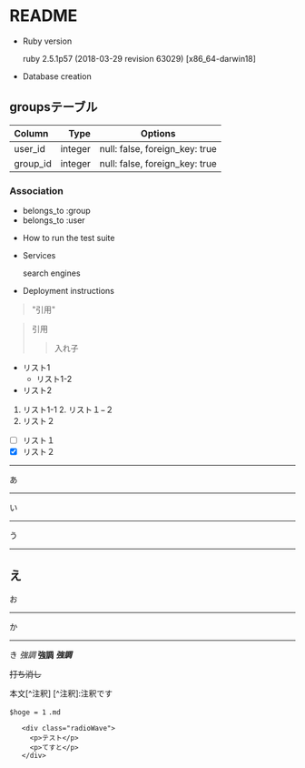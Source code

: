 # README

* Ruby version

    ruby 2.5.1p57 (2018-03-29 revision 63029) [x86_64-darwin18]

* Database creation

## groupsテーブル
|Column|Type|Options|
|:------|----:|:-------:|
|user_id|integer|null: false, foreign_key: true|
group_id|integer|null: false, foreign_key: true|

### Association
- belongs_to :group
- belongs_to :user


* How to run the test suite

* Services

    search engines

* Deployment instructions

> "引用"

>引用
>>入れ子

* リスト1
    * リスト1-2
* リスト2

1. リスト1-1
    2. リスト１−２
2. リスト２

- [ ] リスト１
- [x] リスト２

* * *
あ
***
い
*****
う
- - -
え
--------------
お
_ _ _
か
______________
き
*強調*
**強調**
***強調***

~~打ち消し~~

本文\[^注釈]
\[^注釈]:注釈です

`$hoge = 1`
`.md`

```html:sample
   <div class="radioWave">
     <p>テスト</p>
     <p>てすと</p>
   </div>
```
